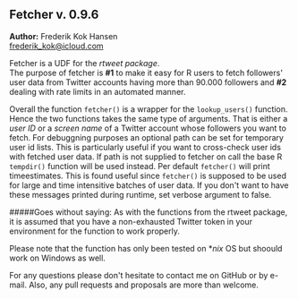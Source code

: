 ## Fetcher v. 0.9.6

**Author:** Frederik Kok Hansen  
frederik_kok@icloud.com

Fetcher is a UDF for the *rtweet package*.  
The purpose of fetcher is **#1** to make it easy for R users to fetch followers' user data from Twitter accounts having more than 90.000 followers and **#2** dealing with rate limits in an automated manner.


Overall the function `fetcher()` is a wrapper for the `lookup_users()` function. Hence the two functions takes the same type of arguments. That is either a *user ID* or a *screen name* of a Twitter account whose followers you want to fetch. For debuggning purposes an optional path can be set for temporary user id lists. This is particularly useful if you want to cross-check user ids with fetched user data. If path is not supplied to fetcher on call the base R `tempdir()` function will be used instead. Per default `fetcher()` will print timeestimates. This is found useful since `fetcher()` is supposed to be used for large and time intensitive batches of user data. If you don't want to have these messages printed during runtime, set verbose argument to false.


#####Goes without saying:
As with the functions from the rtweet package, it is assumed that you have a non-exhausted Twitter token in your environment for the function to work properly.

Please note that the function has only been tested on **nix* OS but shoould work on Windows as well.

For any questions please don't hesitate to contact me on GitHub or by e-mail. Also, any pull requests and proposals are more than welcome.
